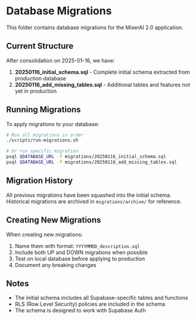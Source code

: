 # Database Migrations

This folder contains database migrations for the MixerAI 2.0 application.

## Current Structure

After consolidation on 2025-01-16, we have:

1. **20250116_initial_schema.sql** - Complete initial schema extracted from production database
2. **20250116_add_missing_tables.sql** - Additional tables and features not yet in production

## Running Migrations

To apply migrations to your database:

```bash
# Run all migrations in order
./scripts/run-migrations.sh

# Or run specific migration
psql $DATABASE_URL -f migrations/20250116_initial_schema.sql
psql $DATABASE_URL -f migrations/20250116_add_missing_tables.sql
```

## Migration History

All previous migrations have been squashed into the initial schema. Historical migrations are archived in `migrations/archive/` for reference.

## Creating New Migrations

When creating new migrations:

1. Name them with format: `YYYYMMDD_description.sql`
2. Include both UP and DOWN migrations when possible
3. Test on local database before applying to production
4. Document any breaking changes

## Notes

- The initial schema includes all Supabase-specific tables and functions
- RLS (Row Level Security) policies are included in the schema
- The schema is designed to work with Supabase Auth